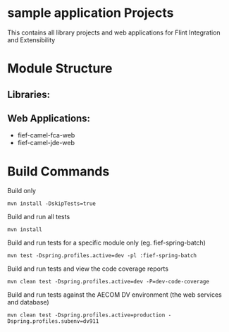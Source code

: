 sample application Projects
=======
This contains all library projects and web applications
for Flint Integration and Extensibility

Module Structure
========
Libraries:
-------------


Web Applications:
-------------
* fief-camel-fca-web
* fief-camel-jde-web


Build Commands
========
Build only

    mvn install -DskipTests=true

Build and run all tests

    mvn install
    
Build and run tests for a specific module only (eg. fief-spring-batch)
    
    mvn test -Dspring.profiles.active=dev -pl :fief-spring-batch
    
Build and run tests and view the code coverage reports
    
    mvn clean test -Dspring.profiles.active=dev -P=dev-code-coverage
    
Build and run tests against the AECOM DV environment (the web services and database)

    mvn clean test -Dspring.profiles.active=production -Dspring.profiles.subenv=dv911

